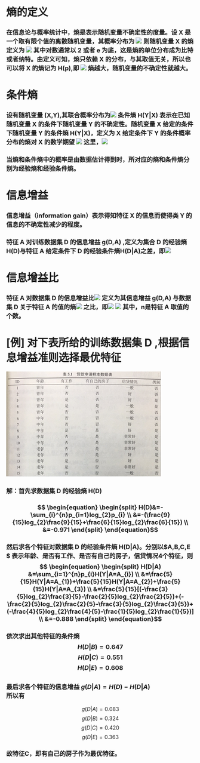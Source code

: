 
# 熵的定义
### 在信息论与概率统计中，熵是表示随机变量不确定性的度量。设 X 是一个取有限个值的离散随机变量，其概率分布为 ![](http://latex.codecogs.com/gif.latex?P(X=x_{i})=p_{i},i=1,2,...,n) 则随机变量 X 的熵定义为  ![](http://latex.codecogs.com/gif.latex?H(X)=-\sum_{i=1}^{n}p_{i}logp_{i}) 其中对数通常以 2 或者 e 为底，这是熵的单位分布成为比特或者纳特。由定义可知，熵只依赖 X 的分布，与其取值无关，所以也可以将 X 的熵记为 H(p),即  ![](http://latex.codecogs.com/gif.latex?H(p)=-\sum_{i=1}^{n}p_{i}logp_{i}) 熵越大，随机变量的不确定性就越大。

# 条件熵
### 设有随机变量 (X,Y),其联合概率分布为![](http://latex.codecogs.com/gif.latex?P(X=x_{i},Y=y_{j})=p_{ij},i=1,2,...n;j=1,2,...,m) 条件熵 H(Y|X) 表示在已知随机变量 X 的条件下随机变量 Y 的不确定性。随机变量 X 给定的条件下随机变量 Y 的条件熵 H(Y|X)，定义为 X 给定条件下 Y 的条件概率分布的熵对 X 的数学期望 ![](http://latex.codecogs.com/gif.latex?H(Y|X)=\sum_{i=1}^{n}p_{i}H(Y|X=x_{i})) 这里，![](http://latex.codecogs.com/gif.latex?p_{i}=P(X=x_{i}),i=1,2,...,n.)
### 当熵和条件熵中的概率是由数据估计得到时，所对应的熵和条件熵分别为经验熵和经验条件熵。
# 信息增益
### 信息增益（information gain）表示得知特征 X 的信息而使得类 Y 的信息的不确定性减少的程度。
### 特征 A 对训练数据集 D 的信息增益 g(D,A) ,定义为集合 D 的经验熵 H(D)与特征 A 给定条件下 D 的经验条件熵H(D|A)之差，即![](http://latex.codecogs.com/gif.latex?g(D,A)=H(D)-H(D|A))
# 信息增益比
### 特征 A 对数据集 D 的信息增益比![](http://latex.codecogs.com/gif.latex?g_{R}(D,A)) 定义为其信息增益 g(D,A) 与数据集 D 关于特征 A 的值的熵![](http://latex.codecogs.com/gif.latex?H_{A}(D)) 之比，即![](http://latex.codecogs.com/gif.latex?g_{R}(D,A)=\frac{g(D,A)}{H_{A}(D)})  ![](http://latex.codecogs.com/gif.latex?H_{A}(D)=\sum_{i=1}^{n}\frac{|D_{i}|}{|D|}log_{2}\frac{|D_{i}|}{|D|})  其中，n是特征 A 取值的个数。 

# [例] 对下表所给的训练数据集 D ,根据信息增益准则选择最优特征
![table](../resource/table.png)

### 解：首先求数据集 D 的经验熵 H(D)
### $$ \begin{equation} \begin{split}  H(D)&=-\sum_{i}^{n}p_{i=1}log_{2}p_{i} \\ &=-(\frac{9}{15}log_{2}\frac{9}{15}+\frac{6}{15}log_{2}\frac{6}{15}) \\ &=-0.971 \end{split} \end{equation}$$
### 然后求各个特征对数据集 D 的经验条件熵 H(D|A)。分别以$A,B,C,E $ 表示年龄、是否有工作、是否有自己的房子，信贷情况4个特征，则 $$ \begin{equation} \begin{split}  H(D|A) &=\sum_{i=1}^{n}p_{i}H(Y|A=A_{i}) \\ &=\frac{5}{15}H(Y|A=A_{1})+\frac{5}{15}H(Y|A=A_{2})+\frac{5}{15}H(Y|A=A_{3}) \\ &=\frac{5}{15}[(-\frac{3}{5}log_{2}\frac{3}{5}-\frac{2}{5}log_{2}\frac{2}{5})+(-\frac{2}{5}log_{2}\frac{2}{5}-\frac{3}{5}log_{2}\frac{3}{5})+(-\frac{4}{5}log_{2}\frac{4}{5}-\frac{1}{5}log_{2}\frac{1}{5})] \\ &=-0.888 \end{split} \end{equation}$$ 

### 依次求出其他特征的条件熵 $$H(D|B)=0.647 $$ $$H(D|C)=0.551 $$ $$H(D|E)=0.608 $$ <br>最后求各个特征的信息增益 $g(D|A)=H(D)-H(D|A)$ <br>所以有  
$$ g(D|A)=0.083 $$ $$g(D|B)=0.324 $$ $$g(D|C)=0.420 $$ $$g(D|E)=0.363 $$ 
### 故特征C，即有自己的房子作为最优特征。
